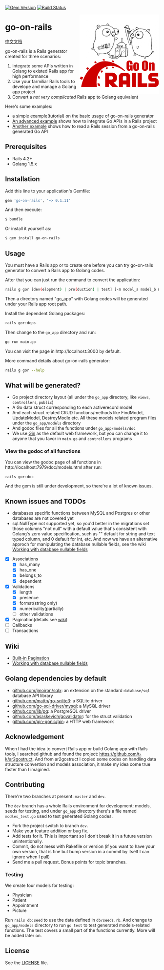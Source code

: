 [![Gem Version](https://badge.fury.io/rb/go-on-rails.svg)](https://badge.fury.io/rb/go-on-rails)
[![Build Status](https://travis-ci.org/goonr/go-on-rails.svg?branch=dev)](https://travis-ci.org/goonr/go-on-rails)

<img align="right" width="260" height="260" src="./go-on-rails.png">

go-on-rails
====

[中文文档](./README_zh.md)

go-on-rails is a Rails generator created for three scenarios:

1. Integrate some APIs written in Golang to existed Rails app for high performance
2. Use your farmiliar Rails tools to develope and manage a Golang app project
3. Convert a *not very complicated* Rails app to Golang equivalent

Here's some examples:
* a simple [example(tutorial)](https://github.com/goonr/example_simple) on the basic usage of go-on-rails generator
* [An advanced example](https://github.com/goonr/example_with_admin) shows how to integrate Go APIs in a Rails project
* [Another example](https://github.com/goonr/example_read_rails_session) shows how to read a Rails session from a go-on-rails generated Go API

## Prerequisites

* Rails 4.2+
* Golang 1.5.x

## Installation

Add this line to your application's Gemfile:

```ruby
gem 'go-on-rails', '~> 0.1.11'
```

And then execute:
```bash
$ bundle
```

Or install it yourself as:
```bash
$ gem install go-on-rails
```
## Usage

You must have a Rails app or to create one before you can try go-on-rails generator to convert a Rails app to Golang codes.

After that you can just run the command to convert the application:

```bash
rails g gor [dev(elopment) | pro(duction) | test] [-m model_a model_b model_c ...]
```

Then a directory named "go_app" with Golang codes will be generated under your Rails app root path.

Install the dependent Golang packages:

```bash
rails gor:deps
```

Then change to the `go_app` directory and run:

```bash
go run main.go
```

You can visit the page in http://localhost:3000 by default.

More command details about go-on-rails generator:

```bash
rails g gor --help
```

## What will be generated?

* Go project directory layout (all under the `go_app` directory, like `views`, `controllers`, `public`)
* A Go data struct corresponding to each activerecord model
* And each struct related CRUD functions/methods like FindModel, UpdateModel, DestroyModle etc. All these models related program files under the `go_app/models` directory
* And godoc files for all the functions under `go_app/models/doc`
* We use [Gin](https://github.com/gin-gonic/gin) as the default web framework, but you can change it to anyone that you favor in `main.go` and `controllers` programs

### View the godoc of all functions

You can view the godoc page of all functions in http://localhost:7979/doc/models.html after run:

```bash
rails gor:doc
```

And the gem is still under development, so there're a lot of known issues.

## Known issues and TODOs

* databases specific functions between MySQL and Postgres or other databases are not covered yet
* sql.NullType not supported yet, so you'd better in the migrations set those columns "not null" with a default value that's consistent with Golang's zero value specification, such as "" default for string and text typed column, and 0 default for int, etc. And now we have an alternative approch for manipulating the database nullable fields, see the wiki [Working with database nullable fields](https://github.com/goonr/go-on-rails/wiki/Working-with-database-nullable-fields)

- [x] Associations
  - [x] has_many
  - [x] has_one
  - [x] belongs_to
  - [x] dependent
- [x] Validations
  - [x] length
  - [x] presence
  - [x] format(string only)
  - [x] numericality(partially)
  - [ ] other validations
- [x] Pagination(details see [wiki](https://github.com/goonr/go-on-rails/wiki/Pagination))
- [ ] Callbacks
- [ ] Transactions

## Wiki

* [Built-in Pagination](https://github.com/goonr/go-on-rails/wiki/Pagination)
* [Working with database nullable fields](https://github.com/goonr/go-on-rails/wiki/Working-with-database-nullable-fields)

## Golang dependencies by default

* [github.com/jmoiron/sqlx](https://github.com/jmoiron/sqlx): an extension on the standard `database/sql` database API library
* [github.com/mattn/go-sqlite3](https://github.com/mattn/go-sqlite3): a SQLite driver
* [github.com/go-sql-driver/mysql](https://github.com/go-sql-driver/mysql): a MySQL driver
* [github.com/lib/pq](https://github.com/lib/pq): a PostgreSQL driver
* [github.com/asaskevich/govalidator](https://github.com/asaskevich/govalidator): for the struct validation
* [github.com/gin-gonic/gin](https://github.com/gin-gonic/gin): a HTTP web framework

## Acknowledgement

When I had the idea to convert Rails app or build Golang app with Rails tools, I searched github and found the project: https://github.com/t-k/ar2gostruct. And from ar2gostruct I copied some codes on handling data structure convertion and models association, it make my idea come true faster than I imagined.

## Contributing

There're two branches at present: `master` and `dev`.

The `dev` branch has a whole Rails environment for development: models, seeds for testing, and under `go_app` directory there's a file named `modles_test.go` used to test generated Golang codes.

- Fork the project switch to branch `dev`.
- Make your feature addition or bug fix.
- Add tests for it. This is important so I don't break it in a future version unintentionally.
- Commit, do not mess with Rakefile or version (if you want to have your own version, that is fine but bump version in a commit by itself I can ignore when I pull)
- Send me a pull request. Bonus points for topic branches.

### Testing

We create four models for testing:

- Physician
- Patient
- Appointment
- Picture

Run `rails db:seed` to use the data defined in `db/seeds.rb`. And change to `go_app/models` directory to run `go test` to test generated models-related functions. The test covers a small part of the functions currently. More will be added later on.

## License

See the [LICENSE](https://github.com/goonr/go-on-rails/blob/master/MIT-LICENSE) file.
